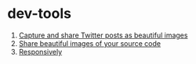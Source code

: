 # dev-tools

1. [Capture and share Twitter posts as beautiful images](https://poet.so/)
2. [Share beautiful images of your source code](https://carbon.now.sh/)
3. [Responsively](https://responsively.app/)
